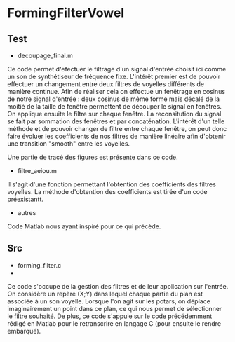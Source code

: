 # FormingFilterVowel

## Test ##

- decoupage_final.m

Ce code permet d'efectuer le filtrage d'un signal d'entrée choisit ici comme un son de synthétiseur de fréquence fixe.
L'intérêt premier est de pouvoir effectuer un changement entre deux filtres de voyelles différents de manière continue.
Afin de réaliser cela on effectue un fenêtrage en cosinus de notre signal d'entrée : deux cosinus de même forme mais décalé de la moitié de la taille de fenêtre permettent de découper le signal 
en fenêtres. On applique ensuite le filtre sur chaque fenêtre. La reconsitution du signal se fait par sommation des fenêtres et par concaténation. 
L'intérêt d'un telle méthode et de pouvoir changer de filtre entre chaque fenêtre, on peut donc faire évoluer les coefficients de nos filtres de manière linéaire afin d'obtenir une transition 
"smooth" entre les voyelles.

Une partie de tracé des figures est présente dans ce code. 


- filtre_aeiou.m

Il s'agit d'une fonction permettant l'obtention des coefficients des filtres voyelles. 
La méthode d'obtention des coefficients est tirée d'un code préexistantt.

- autres

Code Matlab nous ayant inspiré pour ce qui précède. 

## Src ##

- forming_filter.c
- 
Ce code s'occupe de la gestion des filtres et de leur application sur l'entrée.
On considère un repère (X;Y) dans lequel chaque partie du plan est associée à un son voyelle. Lorsque l'on agit sur les potars, on déplace imaginairement un point dans ce plan, ce qui nous permet de sélectionner le filtre souhaité.
De plus, ce code s'appuie sur le code précédemment rédigé en Matlab pour le retranscrire en langage C (pour ensuite le rendre embarqué).
